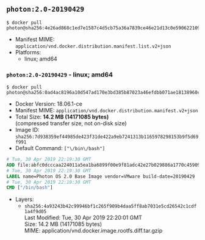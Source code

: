## `photon:2.0-20190429`

```console
$ docker pull photon@sha256:4e26ad868c1ed7e1587c4d5cb75a36a7839ce46e21d13c0e590622109ca6004c
```

-	Manifest MIME: `application/vnd.docker.distribution.manifest.list.v2+json`
-	Platforms:
	-	linux; amd64

### `photon:2.0-20190429` - linux; amd64

```console
$ docker pull photon@sha256:0ad4ac8196a10d547ad170e3bd385b87023a46efdbb071ae18138960c8657351
```

-	Docker Version: 18.06.1-ce
-	Manifest MIME: `application/vnd.docker.distribution.manifest.v2+json`
-	Total Size: **14.2 MB (14171085 bytes)**  
	(compressed transfer size, not on-disk size)
-	Image ID: `sha256:7d938359ef44985de423f31de422a9eb7241313b1165978298153b9f5d69f991`
-	Default Command: `["\/bin\/bash"]`

```dockerfile
# Tue, 30 Apr 2019 22:19:30 GMT
ADD file:abfc0dcccaa224011a5ea1ba6899f00e9f81adc42e27b029886a1770c459097f in / 
# Tue, 30 Apr 2019 22:19:30 GMT
LABEL name=Photon OS 2.0 Base Image vendor=VMware build-date=20190429
# Tue, 30 Apr 2019 22:19:30 GMT
CMD ["/bin/bash"]
```

-	Layers:
	-	`sha256:4a93243b42c99946bf1c265f909b4daa5ff8ab7031e5cd26542c1cdf1a4f9d05`  
		Last Modified: Tue, 30 Apr 2019 22:20:01 GMT  
		Size: 14.2 MB (14171085 bytes)  
		MIME: application/vnd.docker.image.rootfs.diff.tar.gzip
